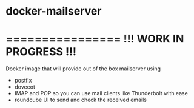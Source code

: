 # docker-mailserver

================
!!! WORK IN PROGRESS !!!
================

Docker image that will provide out of the box mailserver using

* postfix
* dovecot
* IMAP and POP so you can use mail clients like Thunderbolt with ease
* roundcube UI to send and check the received emails
